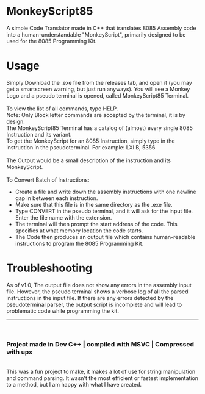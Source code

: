 # MonkeyScript85
A simple Code Translator made in C++ that translates 8085 Assembly code into a human-understandable "MonkeyScript", primarily designed to be used for the 8085 Programming Kit.

# Usage
Simply Download the .exe file from the releases tab, and open it (you may get a smartscreen warning, but just run anyways). You will see a Monkey Logo and a pseudo terminal is opened, called MonkeyScript85 Terminal.<br><br>
To view the list of all commands, type HELP.<br>
Note: Only Block letter commands are accepted by the terminal, it is by design.
<br>
The MonkeyScript85 Terminal has a catalog of (almost) every single 8085 Instruction and its variant.<br>
To get the MonkeyScript for an 8085 Instruction, simply type in the instruction in the pseudoterminal. For example: LXI B, 5356<br><br>
The Output would be a small description of the instruction and its MonkeyScript.
<br><br>
To Convert Batch of Instructions:
<br>
- Create a file and write down the assembly instructions with one newline gap in between each instruction.<br>
- Make sure that this file is in the same directory as the .exe file.<br>
- Type CONVERT in the pseudo terminal, and it will ask for the input file. Enter the file name with the extension.<br>
- The terminal will then prompt the start address of the code. This specifies at what memory location the code starts.<br>
- The Code then produces an output file which contains human-readable instructions to program the 8085 Programming Kit.

# Troubleshooting
As of v1.0, The output file does not show any errors in the assembly input file. However, the pseudo terminal shows a verbose log of all the parsed instructions in the input file. If there are any errors detected by the pseudoterminal parser, the output script is incomplete and will lead to problematic code while programming the kit.

---
<br>
<h3>Project made in Dev C++ | compiled with MSVC | Compressed with upx</h3><br>
This was a fun project to make, it makes a lot of use for string manipulation and command parsing. It wasn't the most efficient or fastest implementation to a method, but I am happy with what I have created.
